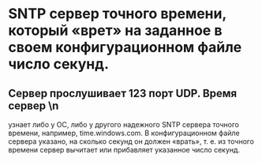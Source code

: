 # SNTP сервер точного времени, который «врет» на заданное в своем конфигурационном файле число секунд.
## Сервер прослушивает 123 порт UDP. Время сервер \n
узнает либо у ОС, либо у другого надежного SNTP сервера точного времени, например,
time.windows.com. В конфигурационном файле сервера указано, на сколько секунд он должен
«врать», т. е. из точного времени сервер вычитает или прибавляет указанное число секунд.
